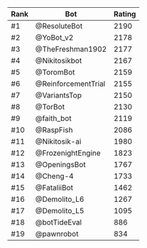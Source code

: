 Rank|Bot|Rating
---|---|---
#1|@ResoluteBot|2190
#2|@YoBot_v2|2178
#3|@TheFreshman1902|2177
#4|@Nikitosikbot|2167
#5|@ToromBot|2159
#6|@ReinforcementTrial|2155
#7|@VariantsTop|2150
#8|@TorBot|2130
#9|@faith_bot|2119
#10|@RaspFish|2086
#11|@Nikitosik-ai|1980
#12|@FrozenightEngine|1823
#13|@OpeningsBot|1767
#14|@Cheng-4|1733
#15|@FataliiBot|1462
#16|@Demolito_L6|1267
#17|@Demolito_L5|1095
#18|@botTideEval|886
#19|@pawnrobot|834
